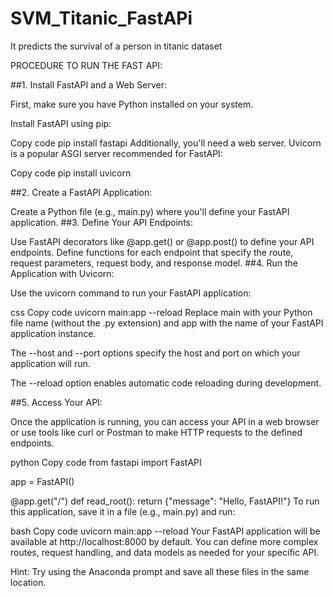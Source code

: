# SVM_Titanic_FastAPi
It predicts the survival of a person in titanic dataset

PROCEDURE TO RUN THE FAST API:

##1. Install FastAPI and a Web Server:

First, make sure you have Python installed on your system.

Install FastAPI using pip:

Copy code
pip install fastapi
Additionally, you'll need a web server. Uvicorn is a popular ASGI server recommended for FastAPI:

Copy code
pip install uvicorn

##2. Create a FastAPI Application:

Create a Python file (e.g., main.py) where you'll define your FastAPI application.
##3. Define Your API Endpoints:

Use FastAPI decorators like @app.get() or @app.post() to define your API endpoints.
Define functions for each endpoint that specify the route, request parameters, request body, and response model.
##4. Run the Application with Uvicorn:

Use the uvicorn command to run your FastAPI application:

css
Copy code
uvicorn main:app --reload
Replace main with your Python file name (without the .py extension) and app with the name of your FastAPI application instance.

The --host and --port options specify the host and port on which your application will run.

The --reload option enables automatic code reloading during development.

##5. Access Your API:

Once the application is running, you can access your API in a web browser or use tools like curl or Postman to make HTTP requests to the defined endpoints.

python
Copy code
from fastapi import FastAPI

app = FastAPI()

@app.get("/")
def read_root():
    return {"message": "Hello, FastAPI!"}
To run this application, save it in a file (e.g., main.py) and run:

bash
Copy code
uvicorn main:app --reload
Your FastAPI application will be available at http://localhost:8000 by default. You can define more complex routes, request handling, and data models as needed for your specific API.

Hint: Try using the Anaconda prompt and save all these files in the same location.
